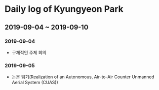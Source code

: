 # Daily log of Kyungyeon Park

## 2019-09-04 ~ 2019-09-10

### 2019-09-04
* 구체적인 주제 회의

### 2019-09-05
* 논문 읽기(Realization of an Autonomous, Air-to-Air Counter Unmanned Aerial System (CUAS))

